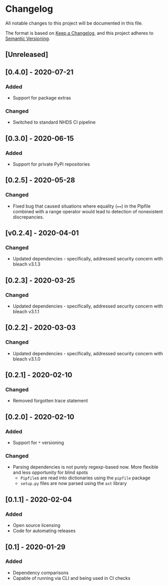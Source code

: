 # Changelog

All notable changes to this project will be documented in this file.

The format is based on [Keep a Changelog](https://keepachangelog.com/en/1.0.0/),
and this project adheres to [Semantic Versioning](https://semver.org/spec/v2.0.0.html).

## [Unreleased]

## [0.4.0] - 2020-07-21

### Added
- Support for package extras

### Changed
- Switched to standard NHDS CI pipeline

## [0.3.0] - 2020-06-15

### Added
- Support for private PyPi repositories

## [0.2.5] - 2020-05-28

### Changed
- Fixed bug that caused situations where equality (`==`) in the Pipfile combined
with a range operator would lead to detection of nonexistent discrepancies.

## [v0.2.4] - 2020-04-01

### Changed
- Updated dependencies - specifically, addressed security concern with bleach v3.1.3

## [0.2.3] - 2020-03-25

### Changed
- Updated dependencies - specifically, addressed security concern with bleach v3.1.1

## [0.2.2] - 2020-03-03

### Changed
- Updated dependencies - specifically, addressed security concern with bleach v3.1.0

## [0.2.1] - 2020-02-10

### Changed
- Removed forgotten trace statement

## [0.2.0] - 2020-02-10

### Added
- Support for `*` versioning

### Changed
- Parsing dependencies is not purely regexp-based now. More flexible and
less opportunity for blind spots
    - `Pipfile`s are read into dictionaries using the `pipfile` package
    - `setup.py` files are now parsed using the `ast` library

## [0.1.1] - 2020-02-04

### Added
- Open source licensing
- Code for automating releases

## [0.1] - 2020-01-29

### Added
- Dependency comparisons
- Capable of running via CLI and being used in CI checks
